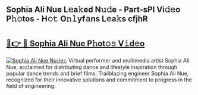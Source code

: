 ## Sophia Ali Nue L𝚎a𝚔ed N𝚞𝚍e - Part-sPI Vi𝚍𝚎o P𝚑𝚘tos - H𝚘𝚝 O𝚗𝚕yf𝚊ns L𝚎a𝚔s cfjhR

# <h2><a href="http://kf3zh4n.oniu.top/?m=Sophia+Ali+Nue">🔗👉 🔴 Sophia Ali Nue P𝚑ot𝚘𝚜 V𝚒d𝚎o</a></h2>

[![Sophia Ali Nue Nu𝚍e𝚜](https://i.imgur.com/0qMVB7G.gif)](http://kf3zh4n.oniu.top/?m=Sophia+Ali+Nue)
Virtual performer and multimedia artist Sophia Ali Nue, acclaimed for distributing dance and lifestyle inspiration through popular dance trends and brief films. Trailblazing engineer Sophia Ali Nue, recognized for their innovative solutions and commitment to progress in the field of engineering.  
